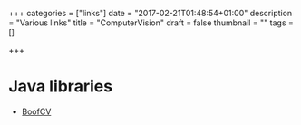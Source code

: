 +++
categories = ["links"]
date = "2017-02-21T01:48:54+01:00"
description = "Various links"
title = "ComputerVision"
draft = false
thumbnail = ""
tags = []

+++

# Java libraries
* [BoofCV](http://boofcv.org)
